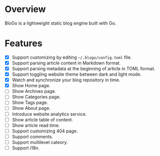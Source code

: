# Overview

BloGo is a lightweight static blog engine built with Go.

# Features
- [x] Support customizing by editing `~/.blogo/config.toml` file.
- [x] Support parsing article content in Markdown format.
- [x] Support parsing metadata at the beginning of article in TOML format.
- [x] Support toggling website theme between dark and light mode.
- [x] Watch and synchronize your blog repository in time.
- [x] Show Home page.
- [ ] Show Archives page.
- [ ] Show Categories page.
- [ ] Show Tags page.
- [ ] Show About page.
- [ ] Introduce website analytics service.
- [ ] Show article table of content.
- [ ] Show article read time.
- [ ] Support customizing 404 page.
- [ ] Support comments.
- [ ] Support multilevel cateory.
- [ ] Support i18n.
